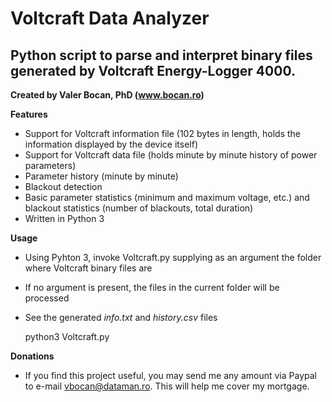 Voltcraft Data Analyzer
=======================
Python script to parse and interpret binary files generated by Voltcraft Energy-Logger 4000.
--------------------------------------------------------------------------------------------
**Created by Valer Bocan, PhD (www.bocan.ro)**

**Features**
- Support for Voltcraft information file (102 bytes in length, holds the information displayed by the device itself)
- Support for Voltcraft data file (holds minute by minute history of power parameters)
- Parameter history (minute by minute)
- Blackout detection
- Basic parameter statistics (minimum and maximum voltage, etc.) and blackout statistics (number of blackouts, total duration)
- Written in Python 3

**Usage**
- Using Pyhton 3, invoke Voltcraft.py supplying as an argument the folder where Voltcraft binary files are
- If no argument is present, the files in the current folder will be processed
- See the generated *info.txt* and *history.csv* files

	python3 Voltcraft.py

**Donations**
- If you find this project useful, you may send me any amount via Paypal to e-mail vbocan@dataman.ro. This will help me cover my mortgage.
